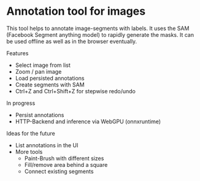 # Annotation tool for images

This tool helps to annotate image-segments with labels. It uses the SAM (Facebook Segment anything model) to rapidly generate the masks.
It can be used offline as well as in the browser eventually.

Features
 - Select image from list
 - Zoom / pan image
 - Load persisted annotations
 - Create segments with SAM
 - Ctrl+Z and Ctrl+Shift+Z for stepwise redo/undo

In progress
 - Persist annotations
 - HTTP-Backend and inference via WebGPU (onnxruntime)

Ideas for the future
 - List annotations in the UI
 - More tools
   - Paint-Brush with different sizes
   - Fill/remove area behind a square
   - Connect existing segments